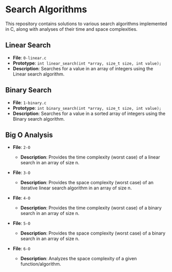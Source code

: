 # Search Algorithms

This repository contains solutions to various search algorithms implemented in C, along with analyses of their time and space complexities.

## Linear Search
- **File**: `0-linear.c`
- **Prototype**: `int linear_search(int *array, size_t size, int value);`
- **Description**: Searches for a value in an array of integers using the Linear search algorithm.

## Binary Search
- **File**: `1-binary.c`
- **Prototype**: `int binary_search(int *array, size_t size, int value);`
- **Description**: Searches for a value in a sorted array of integers using the Binary search algorithm.

## Big O Analysis
- **File**: `2-O`
  - **Description**: Provides the time complexity (worst case) of a linear search in an array of size n.
  
- **File**: `3-O`
  - **Description**: Provides the space complexity (worst case) of an iterative linear search algorithm in an array of size n.
  
- **File**: `4-O`
  - **Description**: Provides the time complexity (worst case) of a binary search in an array of size n.
  
- **File**: `5-O`
  - **Description**: Provides the space complexity (worst case) of a binary search in an array of size n.
  
- **File**: `6-O`
  - **Description**: Analyzes the space complexity of a given function/algorithm.
